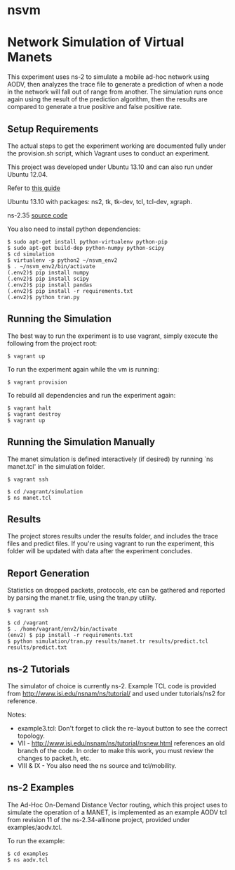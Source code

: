 nsvm
====

# Network Simulation of Virtual Manets #

This experiment uses ns-2 to simulate a mobile ad-hoc network using AODV, 
then analyzes the trace file to generate a prediction of when a node in the
network will fall out of range from another.  The simulation runs once again
using the result of the prediction algorithm, then the results are compared
to generate a true positive and false positive rate.

## Setup Requirements ##

The actual steps to get the experiment working are documented fully under
the provision.sh script, which Vagrant uses to conduct an experiment.

This project was developed under Ubuntu 13.10 and can also run under Ubuntu 12.04.

Refer to [this guide](http://www.nsnam.com/2013/10/installing-network-simulator-2-ns-235.html "ubuntu install")

Ubuntu 13.10 with packages: ns2, tk, tk-dev, tcl, tcl-dev, xgraph.

ns-2.35 [source code](http://sourceforge.net/projects/nsnam/files/ns-2/2.35/ns-src-2.35.tar.gz/download "Source")

You also need to install python dependencies:

    $ sudo apt-get install python-virtualenv python-pip
    $ sudo apt-get build-dep python-numpy python-scipy
    $ cd simulation
    $ virtualenv -p python2 ~/nsvm_env2
    $ . ~/nsvm_env2/bin/activate
    (.env2)$ pip install numpy 
    (.env2)$ pip install scipy 
    (.env2)$ pip install pandas
    (.env2)$ pip install -r requirements.txt
    (.env2)$ python tran.py

## Running the Simulation ##

The best way to run the experiment is to use vagrant, simply execute the 
following from the project root:

    $ vagrant up

To run the experiment again while the vm is running:

    $ vagrant provision

To rebuild all dependencies and run the experiment again:

    $ vagrant halt
    $ vagrant destroy
    $ vagrant up

## Running the Simulation Manually ##

The manet simulation is defined interactively (if desired) by running `ns manet.tcl' in the simulation folder.

    $ vagrant ssh

    $ cd /vagrant/simulation
	$ ns manet.tcl

## Results ##

The project stores results under the results folder, and includes the trace files and predict
files.  If you're using vagrant to run the experiment, this folder will be updated with data after
the experiment concludes.

## Report Generation ##

Statistics on dropped packets, protocols, etc can be gathered and reported by parsing the manet.tr file, using
the tran.py utility.

    $ vagrant ssh

	$ cd /vagrant
	$ . /home/vagrant/env2/bin/activate
	(env2) $ pip install -r requirements.txt
	$ python simulation/tran.py results/manet.tr results/predict.tcl results/predict.txt

## ns-2 Tutorials ##

The simulator of choice is currently ns-2.  Example TCL code is provided from
http://www.isi.edu/nsnam/ns/tutorial/ and used under tutorials/ns2 for reference.

Notes:

* example3.tcl: Don't forget to click the re-layout button to see the correct topology.
* VII - http://www.isi.edu/nsnam/ns/tutorial/nsnew.html references an old branch of the code.
In order to make this work, you must review the changes to packet.h, etc.
* VIII & IX - You also need the ns source and tcl/mobility.  

## ns-2 Examples ##

The Ad-Hoc On-Demand Distance Vector routing, which this project uses to simulate 
the operation of a MANET, is implemented as an example AODV tcl from revision 11 
of the ns-2.34-allinone project, provided under examples/aodv.tcl.

To run the example:

    $ cd examples
    $ ns aodv.tcl

